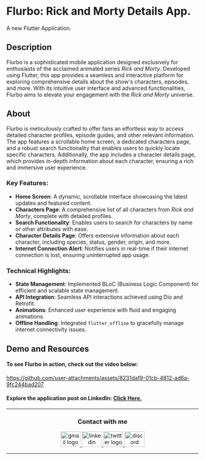# Flurbo: Rick and Morty Details App.
A new Flutter Application.

## Description

Flurbo is a sophisticated mobile application designed exclusively for enthusiasts of the acclaimed animated series *Rick and Morty*. Developed using Flutter, this app provides a seamless and interactive platform for exploring comprehensive details about the show's characters, episodes, and more. With its intuitive user interface and advanced functionalities, Flurbo aims to elevate your engagement with the *Rick and Morty* universe.


## About

Flurbo is meticulously crafted to offer fans an effortless way to access detailed character profiles, episode guides, and other relevant information. The app features a scrollable home screen, a dedicated characters page, and a robust search functionality that enables users to quickly locate specific characters. Additionally, the app includes a character details page, which provides in-depth information about each character, ensuring a rich and immersive user experience.


### Key Features:
- **Home Screen**: A dynamic, scrollable interface showcasing the latest updates and featured content.
- **Characters Page**: A comprehensive list of all characters from *Rick and Morty*, complete with detailed profiles.
- **Search Functionality**: Enables users to search for characters by name or other attributes with ease.
- **Character Details Page**: Offers extensive information about each character, including species, status, gender, origin, and more.
- **Internet Connection Alert**: Notifies users in real-time if their internet connection is lost, ensuring uninterrupted app usage.


### Technical Highlights:
- **State Management**: Implemented BLoC (Business Logic Component) for efficient and scalable state management.
- **API Integration**: Seamless API interactions achieved using Dio and Retrofit.
- **Animations**: Enhanced user experience with fluid and engaging animations.
- **Offline Handling**: Integrated `flutter_offline` to gracefully manage internet connectivity issues.


## Demo and Resources
#### To see **Flurbo** in action, check out the video below:
https://github.com/user-attachments/assets/8231daf9-01cb-4812-ad6a-9fc244bad207


#### Explore the application post on LinkedIn: <a target="_blank" href="*************"> Click Here. </a>

-----

<h3 align="center">
    Contact with me
</h3>

<div align="center">
  <a href="mailto:a7medhanyshokry@gmail.com" target="_blank">
    <img src="https://skillicons.dev/icons?i=gmail&theme=light" width="52" height="40" alt="gmail logo"/> 
  </a>
  <a href="https://www.linkedin.com/in/theahmedhany/" target="_blank">
    <img src="https://skillicons.dev/icons?i=linkedin&theme=dark" width="52" height="40" alt="linkedin logo"/>
  </a>
  <a href="https://x.com/theahmedhany" target="_blank">
    <img src="https://skillicons.dev/icons?i=twitter&theme=dark" width="52" height="40" alt="twitter logo"/>
  </a>
  <a href="https://discord.gg/wPFYxGFA" target="_blank">
    <img src="https://skillicons.dev/icons?i=discord&theme=dark" width="52" height="40" alt="discord logo"/>
  </a>
</div>

-----

